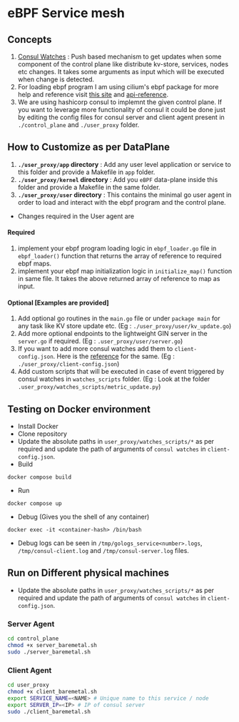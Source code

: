 # eBPF Service mesh

## Concepts
1. [Consul Watches](https://developer.hashicorp.com/consul/docs/dynamic-app-config/watches) : Push based mechanism to get updates when some component of the control plane like distribute kv-store, services, nodes etc changes. It takes some arguments as input which will be executed when change is detected.
2. For loading ebpf program I am using cilium's ebpf package for more help and reference visit [this site](https://ebpf-go.dev/) and [api-reference](https://pkg.go.dev/github.com/cilium/ebpf).
3. We are using hashicorp consul to implemnt the given control plane. If you want to leverage more functionality of consul it could be done just by editing the config files for consul server and client agent present in `./control_plane` and `./user_proxy` folder.

## How to Customize as per DataPlane
1. **`./user_proxy/app` directory** : Add any user level application or service to this folder and provide a Makefile in `app` folder.
2. **`./user_proxy/kernel` directory** : Add you `eBPF` data-plane inside this folder and provide a Makefile in the same folder.
3. **`./user_proxy/user` directory** : This contains the minimal go user agent in order to load and interact with the ebpf program and the control plane.

* Changes required in the User agent are
#### Required
1. implement your ebpf program loading logic in `ebpf_loader.go` file in `ebpf_loader()` function that returns the array of reference to required ebpf maps.
2. implement your ebpf map initialization logic in `initialize_map()` function in same file. It takes the above returned array of reference to map as input.

#### Optional [Examples are provided]
1. Add optional go routines in the `main.go` file or under `package main` for any task like KV store update etc. (Eg : `./user_proxy/user/kv_update.go`)
2. Add more optional endpoints to the lightweight GIN server in the `server.go` if required. (Eg : `.user_proxy/user/server.go`)
3. If you want to add more consul watches add them to `client-config.json`. Here is the [reference](https://developer.hashicorp.com/consul/docs/dynamic-app-config/watches) for the same. (Eg : `./user_proxy/client-config.json`)
4. Add custom scripts that will be executed in case of event triggered by consul watches in `watches_scripts` folder. (Eg : Look at the folder `.user_proxy/watches_scripts/metric_update.py`)

## Testing on Docker environment

* Install Docker
* Clone repository
* Update the absolute paths in `user_proxy/watches_scripts/*` as per required and update the path of arguments of `consul watches` in `client-config.json`.
* Build 
```
docker compose build
```
* Run
```
docker compose up
```
* Debug (Gives you the shell of any container)
```
docker exec -it <container-hash> /bin/bash
```

* Debug logs can be seen in `/tmp/gologs_service<number>.logs`, `/tmp/consul-client.log` and `/tmp/consul-server.log` files.

## Run on Different physical machines

* Update the absolute paths in `user_proxy/watches_scripts/*` as per required and update the path of arguments of `consul watches` in `client-config.json`.

### Server Agent
```bash
cd control_plane
chmod +x server_baremetal.sh
sudo ./server_baremetal.sh
```

### Client Agent
```bash
cd user_proxy
chmod +x client_baremetal.sh
export SERVICE_NAME=<NAME> # Unique name to this service / node
export SERVER_IP=<IP> # IP of consul server
sudo ./client_baremetal.sh
```
